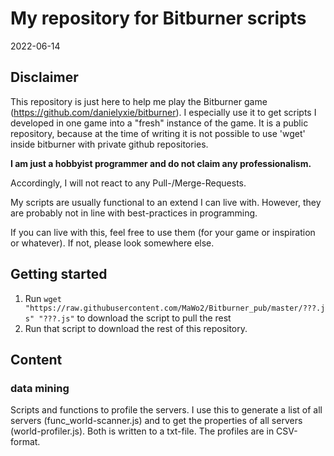 # My repository for Bitburner scripts
2022-06-14

## Disclaimer
This repository is just here to help me play the Bitburner game (https://github.com/danielyxie/bitburner). I especially use it to get scripts I developed in one game into a "fresh" instance of the game. It is a public repository, because at the time of writing it is not possible to use 'wget' inside bitburner with private github repositories.

**I am just a hobbyist programmer and do not claim any professionalism.**

Accordingly, I will not react to any Pull-/Merge-Requests.

My scripts are usually functional to an extend I can live with. However, they are probably not in line with best-practices in programming.

If you can live with this, feel free to use them (for your game or inspiration or whatever). If not, please look somewhere else.

## Getting started
1) Run `wget "https://raw.githubusercontent.com/MaWo2/Bitburner_pub/master/???.js" "???.js"` to download the script to pull the rest
2) Run that script to download the rest of this repository.

## Content
### data mining
Scripts and functions to profile the servers. I use this to generate a list of all servers (func_world-scanner.js) and to get the properties of all servers (world-profiler.js). Both is written to a txt-file. The profiles are in CSV-format.
